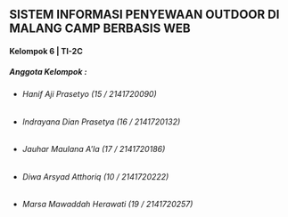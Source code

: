 <h2>SISTEM INFORMASI PENYEWAAN OUTDOOR DI MALANG CAMP BERBASIS WEB</h2>
<h4>Kelompok 6 | TI-2C</h4>
<h5>Anggota Kelompok    :</h5>
<ul>
    <li><h6>Hanif Aji Prasetyo (15 / 2141720090)</h6>  
    <li><h6>Indrayana Dian Prasetya (16 / 2141720132)</h6>
    <li><h6>Jauhar Maulana A'la (17 / 2141720186)</h6>
    <li><h6>Diwa Arsyad Atthoriq (10 / 2141720222)</h6>
    <li><h6>Marsa Mawaddah Herawati (19 / 2141720257)</h6>
</ul>


